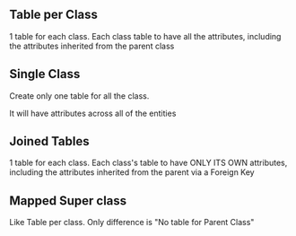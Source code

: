 ## Table per Class

1 table for each class. Each class table to have all the attributes, including the attributes inherited from the parent class

## Single Class

Create only one table for all the class.

It will have attributes across all of the entities

## Joined Tables

1 table for each class. Each class's table to have ONLY ITS OWN attributes, including the attributes inherited from the parent via a Foreign Key

## Mapped Super class

Like Table per class. Only difference is "No table for Parent Class"
